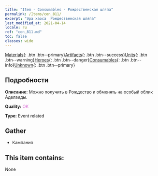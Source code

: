 ```yaml
---
title: "Item - Consumables - Рождественская шляпа"
permalink: /Items/con_811/
excerpt: "Эра хаоса  Рождественская шляпа"
last_modified_at: 2021-04-14
locale: ru
ref: "con_811.md"
toc: false
classes: wide
---
```

 [Materials](/ru/Items/){: .btn .btn--primary}[Artifacts](/ru/Items/Artifacts/){: .btn .btn--success}[Units](/ru/Items/Units/){: .btn .btn--warning}[Heroes](/ru/Items/Heroes/){: .btn .btn--danger}[Consumables](/ru/Items/Consumables/){: .btn .btn--info}[Unknown](/ru/Items/Unknown/){: .btn .btn--primary}

## Подробности
 **Описание:** Можно получить в Рождество и обменять на особый облик Аделаиды.

 **Quality:** <span style="color: #DA70D6">OK</span>

 **Type:** Event related

## Gather

*    Кампания 

## This item contains:

  None

